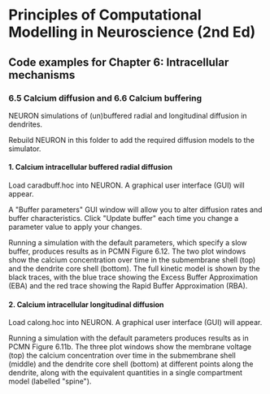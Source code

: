 # Principles of Computational Modelling in Neuroscience (2nd Ed)

## Code examples for Chapter 6: Intracellular mechanisms

### 6.5 Calcium diffusion and 6.6 Calcium buffering

NEURON simulations of (un)buffered radial and longitudinal diffusion in dendrites.

Rebuild NEURON in this folder to add the required diffusion models to the simulator.

#### 1. Calcium intracellular buffered radial diffusion

Load caradbuff.hoc into NEURON. A graphical user interface (GUI) will appear.

A "Buffer parameters" GUI window will allow you to alter diffusion rates and buffer characteristics. Click "Update buffer" each time you change a parameter value to apply your changes.

Running a simulation with the default parameters, which specify a slow buffer, produces results as in PCMN Figure 6.12. The two plot windows show the calcium concentration over time in the submembrane shell (top) and the dendrite core shell (bottom). The full kinetic model is shown by the black traces, with the blue trace showing the Excess Buffer Approximation (EBA) and the red trace showing the Rapid Buffer Approximation (RBA). 

#### 2. Calcium intracellular longitudinal diffusion

Load calong.hoc into NEURON. A graphical user interface (GUI) will appear.

Running a simulation with the default parameters produces results as in PCMN Figure 6.11b. The three plot windows show the membrane voltage (top) the calcium concentration over time in the submembrane shell (middle) and the dendrite core shell (bottom) at different points along the dendrite, along with the equivalent quantities in a single compartment model (labelled "spine").